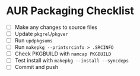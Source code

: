 # AUR Packaging Checklist

- [ ] Make any changes to source files
- [ ] Update `pkgrel`/`pkgver`
- [ ] Run `updpkgsums`
- [ ] Run `makepkg --printsrcinfo > .SRCINFO`
- [ ] Check PKGBUILD with `namcap PKGBUILD`
- [ ] Test install with `makepkg --install --syncdeps`
- [ ] Commit and push
